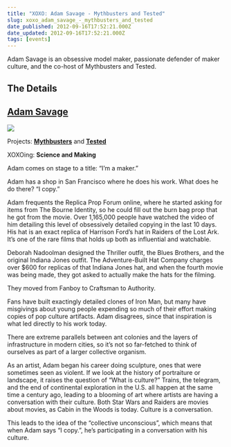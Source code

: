 ```yaml
---
title: "XOXO: Adam Savage - Mythbusters and Tested"
slug: xoxo_adam_savage_-_mythbusters_and_tested
date_published: 2012-09-16T17:52:21.000Z
date_updated: 2012-09-16T17:52:21.000Z
tags: [events]
---
```


Adam Savage is an obsessive model maker, passionate defender of maker culture, and the co-host of Mythbusters and Tested.

## The Details

## [Adam Savage](https://twitter.com/donttrythis)

![](https://cdn.glitch.global/c4e475b2-a54e-47e0-973c-ed0bd1b46262/FotoFlexer_Photo_normal.jpg?v=1670739299465)

Projects: **[Mythbusters](http://dsc.discovery.com/tv/mythbusters/)** and **[Tested](http://www.tested.com/)**

XOXOing: **Science and Making**

Adam comes on stage to a title: “I’m a maker.”  

Adam has a shop in San Francisco where he does his work. What does he do there? “I copy.”  

Adam frequents the Replica Prop Forum online, where he started asking for items from The Bourne Identity, so he could fill out the burn bag prop that he got from the movie. Over 1,165,000 people have watched the video of him detailing this level of obsessively detailed copying in the last 10 days. His hat is an exact replica of Harrison Ford’s hat in Raiders of the Lost Ark. It’s one of the rare films that holds up both as influential and watchable.  

Deborah Nadoolman designed the Thriller outfit, the Blues Brothers, and the original Indiana Jones outfit. The Adventure-Built Hat Company charges over $600 for replicas of that Indiana Jones hat, and when the fourth movie was being made, they got asked to actually make the hats for the filming.  

They moved from Fanboy to Craftsman to Authority.  

Fans have built exactingly detailed clones of Iron Man, but many have misgivings about young people expending so much of their effort making copies of pop culture artifacts. Adam disagrees, since that inspiration is what led directly to his work today.  

There are extreme parallels between ant colonies and the layers of infrastructure in modern cities, so it’s not so far-fetched to think of ourselves as part of a larger collective organism.  

As an artist, Adam began his career doing sculpture, ones that were sometimes seen as violent. If we look at the history of portraiture or landscape, it raises the question of “What is culture?” Trains, the telegram, and the end of continental exploration in the U.S. all happen at the same time a century ago, leading to a blooming of art where artists are having a conversation with their culture. Both Star Wars and Raiders are movies about movies, as Cabin in the Woods is today. Culture is a conversation.  

This leads to the idea of the “collective unconscious”, which means that when Adam says “I copy.”, he’s participating in a conversation with his culture.
